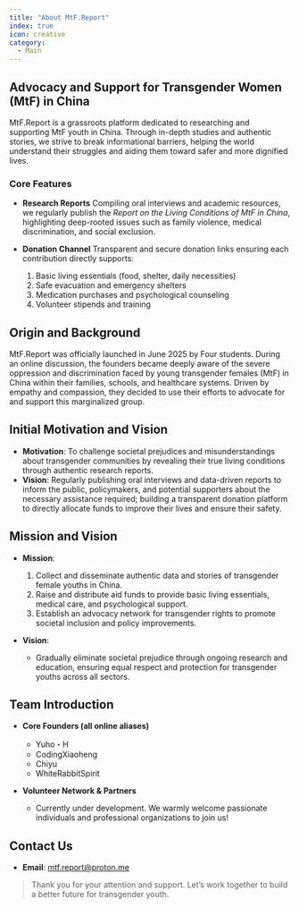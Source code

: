 ```yaml
---
title: "About MtF.Report"
index: true
icon: creative
category:
  - Main
---
```

## Advocacy and Support for Transgender Women (MtF) in China

MtF.Report is a grassroots platform dedicated to researching and supporting MtF youth in China. Through in-depth studies and authentic stories, we strive to break informational barriers, helping the world understand their struggles and aiding them toward safer and more dignified lives.

### Core Features

- **Research Reports**
  Compiling oral interviews and academic resources, we regularly publish the *Report on the Living Conditions of MtF in China*, highlighting deep-rooted issues such as family violence, medical discrimination, and social exclusion.

- **Donation Channel**
  Transparent and secure donation links ensuring each contribution directly supports:
  1. Basic living essentials (food, shelter, daily necessities)
  2. Safe evacuation and emergency shelters
  3. Medication purchases and psychological counseling
  4. Volunteer stipends and training

## Origin and Background

MtF.Report was officially launched in June 2025 by Four students. During an online discussion, the founders became deeply aware of the severe oppression and discrimination faced by young transgender females (MtF) in China within their families, schools, and healthcare systems. Driven by empathy and compassion, they decided to use their efforts to advocate for and support this marginalized group.

## Initial Motivation and Vision

- **Motivation**: To challenge societal prejudices and misunderstandings about transgender communities by revealing their true living conditions through authentic research reports.
- **Vision**: Regularly publishing oral interviews and data-driven reports to inform the public, policymakers, and potential supporters about the necessary assistance required; building a transparent donation platform to directly allocate funds to improve their lives and ensure their safety.

## Mission and Vision

- **Mission**:

  1. Collect and disseminate authentic data and stories of transgender female youths in China.
  2. Raise and distribute aid funds to provide basic living essentials, medical care, and psychological support.
  3. Establish an advocacy network for transgender rights to promote societal inclusion and policy improvements.
- **Vision**:
  - Gradually eliminate societal prejudice through ongoing research and education, ensuring equal respect and protection for transgender youths across all sectors.

## Team Introduction

- **Core Founders (all online aliases)**

  - Yuho・H
  - CodingXiaoheng
  - Chiyu
  - WhiteRabbitSpirit

- **Volunteer Network & Partners**

  - Currently under development. We warmly welcome passionate individuals and professional organizations to join us!

## Contact Us

- **Email**: [mtf.report@proton.me](mailto:mtf.report@proton.me)

> Thank you for your attention and support. Let’s work together to build a better future for transgender youth.
